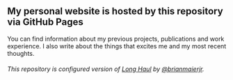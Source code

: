 ## My personal website is hosted by this repository via GitHub Pages

You can find information about my previous projects, publications and work experience. I also write about the things that excites me and my most recent thoughts.

###### This repository is configured version of [Long Haul](https://github.com/brianmaierjr/long-haul) by [@brianmaierjr](https://twitter.com/brianmaierjr).

